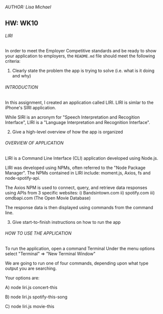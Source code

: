 ###### AUTHOR: Lisa Michael
## HW: WK10 
###### LIRI


In order to meet the Employer Competitive standards and be ready to show your application to employers, the `README.md` file should meet the following criteria:

1. Clearly state the problem the app is trying to solve (i.e. what is it doing and why)

###### INTRODUCTION
In this assignment, I created an application called LIRI. LIRI is simlar to the iPhone's SIRI application.  

While SIRI is an acronym for "Speech Interpretation and Recogition Interface", LIRI is a "Language Interpretation and Recognition Interface".

2. Give a high-level overview of how the app is organized

###### OVERVIEW OF APPLICATION 
LIRI is a Command Line Interface (CLI) application developed using Node.js.

LIRI was developed using NPMs, often referred to the "Node Package Manager". The NPMs contained in LIRI include: moment.js, Axios, fs and node-spotify-api. 

The Axios NPM is used to connect, query, and retrieve data responses using APIs from 3 specific websites:
i) Bandsintown.com 
ii) spotify.com
iii) omdbapi.com (The Open Movie Database)

The response data is then displayed using commands from the command line.


3. Give start-to-finish instructions on how to run the app

###### HOW TO USE THE APPLICATION
To run the application, open a command Terminal 
Under the menu options select "Terminal" => "New Terminal Window"

We are going to run one of four commands, depending upon what type output you are searching.

Your options are: 

A) node liri.js concert-this <name of concert event or artist>
    
B) node liri.js spotify-this-song <name of song track>
    
C) node liri.js movie-this <title of movie>
    
D) node liri.js do-what-it-says 
    

###### OPTION A: node liri.js concert-this <name of concert event or artist>

Example command: 
node liri.js concert-this Taylor Swift 

The command will query the bandsintown.com website.
The response returned back from the "concert-this" CLI will return: 
* Name of the venue
* Venue location
* Date of the Event (using the format this as "MM/DD/YYYY")

NOTE: If no artist name is specified, the default response will display the song "The Sign" by the artist "Ace of Base".

###### OPTION B: node liri.js spotify-this-song <name of song track>

Example command: 
node liri.js spotify-this-song Stairway to Heaven

The command will query the spotify.com website.

The response returned back from the "spotify-this-song" CLI will return: 

* Artist(s)
* The song's name
* A preview link of the song from Spotify
* The album that the song is from

###### OPTION C: node liri.js movie-this <title of movie>

###### OPTION D: node liri.js do-what-it-says 

4. Include screenshots, gifs or videos of the app functioning
5. Contain a link to a deployed version of the app
6. Clearly list the technologies used in the app
7. State your role in the app development